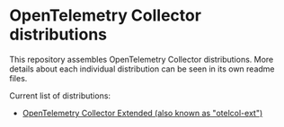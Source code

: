 # OpenTelemetry Collector distributions

This repository assembles OpenTelemetry Collector distributions. More details about each individual distribution can be seen in its own readme files.

Current list of distributions:

- [OpenTelemetry Collector Extended (also known as "otelcol-ext")](./distributions/otelcol-ext)
